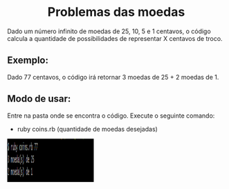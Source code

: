 <h1 align="center">Problemas das moedas</h1>

Dado um número infinito de moedas de 25, 10, 5 e 1 centavos, o código calcula a quantidade de possibilidades de representar X centavos de troco.

## Exemplo:

Dado 77 centavos, o código irá retornar 3 moedas de 25 + 2 moedas de 1.

## Modo de usar:

Entre na pasta onde se encontra o código. Execute o seguinte comando:
- ruby coins.rb (quantidade de moedas desejadas)

<!DOCTYPE html>
<html>
<body>
<img src="img.png" alt="Imagem não carregada" width=200 height=100>
</body>
</html>